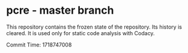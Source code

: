 # pcre - master branch

This repository contains the frozen state of the repository.
Its history is cleared. It is used only for static code
analysis with Codacy.

Commit Time: 1718747008